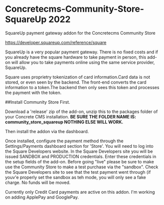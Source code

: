 # Concretecms-Community-Store-SquareUp 2022
SquareUp payment gateway addon for the Concretecms Community Store

https://developer.squareup.com/reference/square

SquareUp is a very popular payment gateway. There is no fixed costs and if you already have the square hardware to take payment in person, this add-on will allow you to take payments online using the same service provider, SquareUp. 

Square uses proprietry tokenization of card information.Card data is not stored, or even seen by the backend. The front-end converts the card information to a token.The backend then only sees this token and processes the payment with the token.

##Install Community Store First.

Download a 'release' zip of the add-on, unzip this to the packages folder of your Concrete CMS installation. 
<b>BE SURE THE FOLDER NAME IS: community_store_squareup  NOTHING ELSE WILL WORK.</b>

Then install the addon via the dashboard.

Once installed, configure the payment method through the Settings/Payments dashboard section for 'Store'. You will need to log into the Square Developers website. In the Square Developers site you will be issued SANDBOX and PRODUCTION credentials. Enter these credentials in the setup fields of the add-on. 
Before going "live" please be sure to make use the Community Store to make a test purchase via the "sandbox". Check the Square Developers site to see that the test payment went through (if youv'e properly set the sandbox as teh mode, you will only see a fake charge. No funds will be moved.

Currently only Credit Card payments are active on this addon. I'm working on adding ApplePay and GooglePay.
